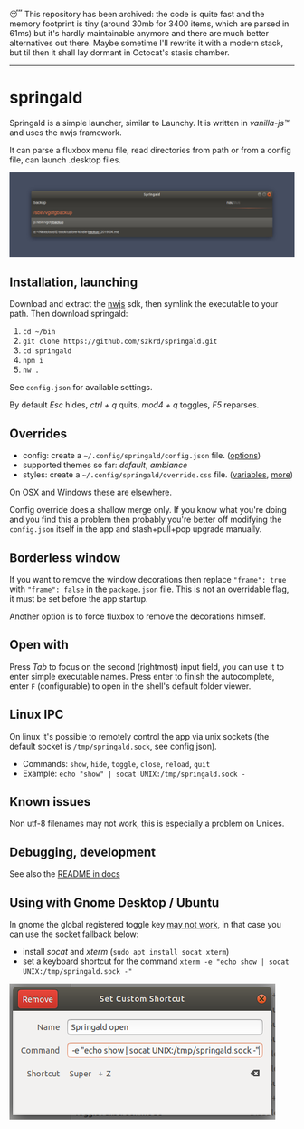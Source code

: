 😴 This repository has been archived: the code is quite fast and the memory footprint is tiny (around 30mb for 3400 items, which are parsed in 61ms) but it's hardly maintainable anymore and there are much better alternatives out there. Maybe sometime I'll rewrite it with a modern stack, but til then it shall lay dormant in Octocat's stasis chamber.

----

# springald

Springald is a simple launcher, similar to Launchy. It is written in _vanilla-js™_ and
uses the nwjs framework.

It can parse a fluxbox menu file, read directories from path or from a config file,
can launch .desktop files.

![looks like this](./docs/demo.jpg)

## Installation, launching

Download and extract the [nwjs](https://nwjs.io/) sdk,
then symlink the executable to your path.
Then download springald:

1. `cd ~/bin`
2. `git clone https://github.com/szkrd/springald.git`
3. `cd springald`
4. `npm i`
5. `nw .`

See `config.json` for available settings.

By default
_Esc_ hides,
_ctrl + q_ quits,
_mod4 + q_ toggles,
_F5_ reparses.

## Overrides

* config: create a `~/.config/springald/config.json` file. ([options](./config.json))
* supported themes so far: _default_, _ambiance_
* styles: create a `~/.config/springald/override.css` file. ([variables](./styles/variables.css), [more](./styles/springald.css))

On OSX and Windows these are [elsewhere](http://docs.nwjs.io/en/latest/References/App/#appdatapath).

Config override does a shallow merge only. If you know what you're doing and you find this a problem then probably you're better off modifying the `config.json` itself in the app and stash+pull+pop upgrade manually.

## Borderless window

If you want to remove the window decorations then replace `"frame": true`
with `"frame": false` in the `package.json` file. This is not an overridable
flag, it must be set before the app startup.

Another option is to force fluxbox to remove the decorations himself.

## Open with

Press _Tab_ to focus on the second (rightmost) input field,
you can use it to enter simple executable names. Press enter
to finish the autocomplete, enter `F` (configurable) to open
in the shell's default folder viewer.

## Linux IPC

On linux it's possible to remotely control the app via unix sockets
(the default socket is `/tmp/springald.sock`, see config.json).

- Commands: `show`, `hide`, `toggle`, `close`, `reload`, `quit`
- Example: `echo "show" | socat UNIX:/tmp/springald.sock -`

## Known issues

Non utf-8 filenames may not work, this is especially a problem on Unices.

## Debugging, development

See also the [README in docs](./docs/README.md)

## Using with Gnome Desktop / Ubuntu

In gnome the global registered toggle key [may not work](https://github.com/nwjs/nw.js/issues/6228), in that case you can use the socket fallback below:

- install _socat_ and _xterm_ (`sudo apt install socat xterm`)
- set a keyboard shortcut for the command `xterm -e "echo show | socat UNIX:/tmp/springald.sock -"`

![keyboard shortcuts](./docs/gnome-keyboard-shortcut.png)
